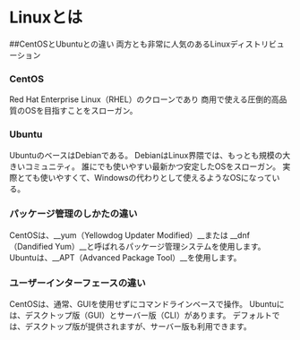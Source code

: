 # Linuxとは


##CentOSとUbuntuとの違い
両方とも非常に人気のあるLinuxディストリビューション

### CentOS
Red Hat Enterprise Linux（RHEL）のクローンであり
商用で使える圧倒的高品質のOSを目指すことをスローガン。

### Ubuntu
UbuntuのベースはDebianである。
DebianはLinux界隈では、もっとも規模の大きいコミュニティ。
誰にでも使いやすい最新かつ安定したOSをスローガン。
実際とても使いやすくて、Windowsの代わりとして使えるようなOSになっている。

### パッケージ管理のしかたの違い
CentOSは、\_\_yum（Yellowdog Updater Modified）\_\_または 
\_\_dnf（Dandified Yum）\_\_と呼ばれるパッケージ管理システムを使用します。
Ubuntuは、\_\_APT（Advanced Package Tool）\_\_を使用します。

### ユーザーインターフェースの違い
CentOSは、通常、GUIを使用せずにコマンドラインベースで操作。
Ubuntuには、デスクトップ版（GUI）とサーバー版（CLI）があります。
デフォルトでは、デスクトップ版が提供されますが、サーバー版も利用できます。


